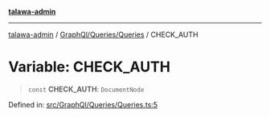 [**talawa-admin**](../../../../README.md)

***

[talawa-admin](../../../../README.md) / [GraphQl/Queries/Queries](../README.md) / CHECK\_AUTH

# Variable: CHECK\_AUTH

> `const` **CHECK\_AUTH**: `DocumentNode`

Defined in: [src/GraphQl/Queries/Queries.ts:5](https://github.com/gautam-divyanshu/talawa-admin/blob/2490b2ea9583ec972ca984b1d93932def1c9f92b/src/GraphQl/Queries/Queries.ts#L5)
